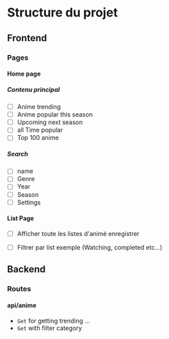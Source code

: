 # Structure du projet

## Frontend
### Pages
#### Home page
##### Contenu principal
- [ ] Anime trending
- [ ] Anime popular this season
- [ ] Upcoming next season
- [ ] all Time popular
- [ ] Top 100 anime

##### Search 
- [ ] name
- [ ] Genre
- [ ] Year
- [ ] Season
- [ ] Settings

#### List Page
 - [ ] Afficher toute les listes d'animé enregistrer
 - [ ] Filtrer par list exemple (Watching, completed etc...)


## Backend

### Routes
#### api/anime
- `Get` for getting trending ...
- `Get` with filter category 